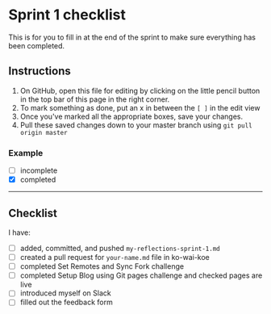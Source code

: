 # Sprint 1 checklist

This is for you to fill in at the end of the sprint to make sure everything has been completed.

## Instructions
1. On GitHub, open this file for editing by clicking on the little pencil button in the top bar of this page in the right corner.
2. To mark something as done, put an x in between the `[ ]` in the edit view
3. Once you've marked all the appropriate boxes, save your changes.
4. Pull these saved changes down to your master branch using `git pull origin master`

### Example
- [ ] incomplete
- [x] completed

---

## Checklist
I have:
- [ ] added, committed, and pushed `my-reflections-sprint-1.md`
- [ ] created a pull request for `your-name.md` file in ko-wai-koe
- [ ] completed Set Remotes and Sync Fork challenge
- [ ] completed Setup Blog using Git pages challenge and checked pages are live
- [ ] introduced myself on Slack
- [ ] filled out the feedback form